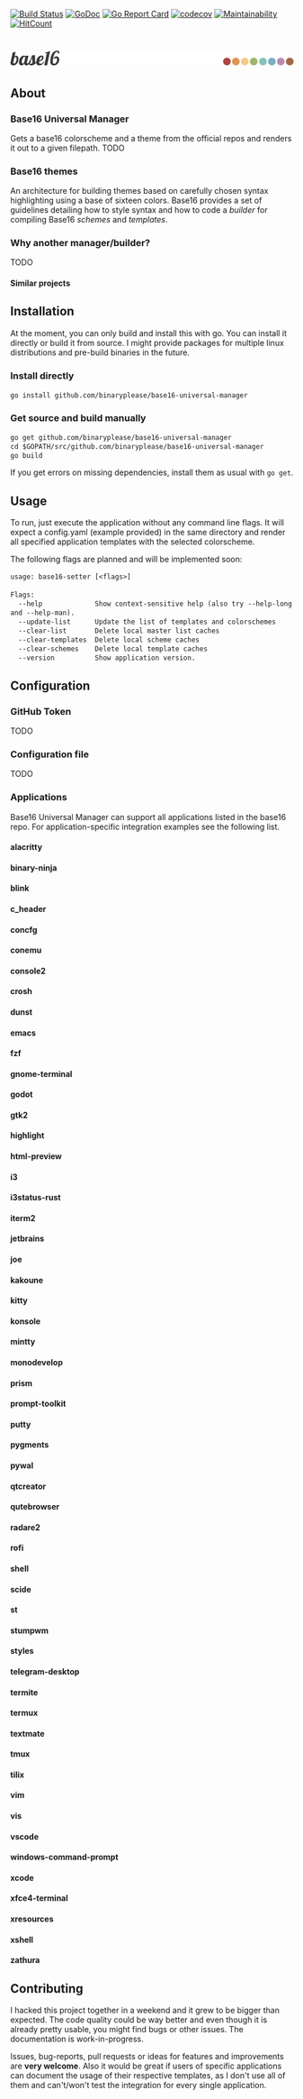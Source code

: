 [![Build Status](https://api.travis-ci.org/binaryplease/base16-universal-manager.svg)](http://travis-ci.org/binaryplease/base16-universal-manager) [![GoDoc](https://godoc.org/github.com/binaryplease/base16-universal-manager?status.svg)](http://godoc.org/github.com/binaryplease/base16-universal-manager)
[![Go Report Card](https://goreportcard.com/badge/github.com/binaryplease/base16-universal-manager)](https://goreportcard.com/report/github.com/binaryplease/base16-universal-manager)
[![codecov](https://codecov.io/gh/binaryplease/base16-universal-manager/branch/master/graph/badge.svg)](https://codecov.io/gh/binaryplease/base16-universal-manager)
[![Maintainability](https://api.codeclimate.com/v1/badges/65217f7940ee0e37d474/maintainability)](https://codeclimate.com/github/binaryplease/base16-universal-manager/maintainability)
[![HitCount](http://hits.dwyl.io/binaryplease/base16-universal-manager.svg)](http://hits.dwyl.io/binaryplease/base16-universal-manager)


# ![Base16](logo.png)

## About
### Base16 Universal Manager
Gets a base16 colorscheme and a theme from the official repos and renders it out to a given filepath.
TODO

### Base16 themes
An architecture for building themes based on carefully chosen syntax
highlighting using a base of sixteen colors. Base16 provides a set of guidelines
detailing how to style syntax and how to code a _builder_ for compiling Base16
_schemes_ and _templates_.

### Why another manager/builder?
TODO
#### Similar projects

## Installation

At the moment, you can only build and install this with go. You can install it
directly or build it from source. I might provide packages for multiple linux
distributions and pre-build binaries in the future.

### Install directly
```
go install github.com/binaryplease/base16-universal-manager
```
### Get source and build manually
```
go get github.com/binaryplease/base16-universal-manager
cd $GOPATH/src/github.com/binaryplease/base16-universal-manager
go build
```

If you get errors on missing dependencies, install them as usual with `go get`.

## Usage

To run, just execute the application without any command line flags. It will
expect a config.yaml (example provided) in the same directory and render all
specified application templates with the selected colorscheme.

The following flags are planned and will be implemented soon:
```
usage: base16-setter [<flags>]

Flags:
  --help             Show context-sensitive help (also try --help-long and --help-man).
  --update-list      Update the list of templates and colorschemes
  --clear-list       Delete local master list caches
  --clear-templates  Delete local scheme caches
  --clear-schemes    Delete local template caches
  --version          Show application version.
```

## Configuration
### GitHub Token
TODO
### Configuration file
TODO

### Applications
Base16 Universal Manager can support all applications listed in the base16 repo.
For application-specific integration examples see the following list.

#### alacritty
#### binary-ninja
#### blink
#### c_header
#### concfg
#### conemu
#### console2
#### crosh
#### dunst
#### emacs
#### fzf
#### gnome-terminal
#### godot
#### gtk2
#### highlight
#### html-preview
#### i3
#### i3status-rust
#### iterm2
#### jetbrains
#### joe
#### kakoune
#### kitty
#### konsole
#### mintty
#### monodevelop
#### prism
#### prompt-toolkit
#### putty
#### pygments
#### pywal
#### qtcreator
#### qutebrowser
#### radare2
#### rofi
#### shell
#### scide
#### st
#### stumpwm
#### styles
#### telegram-desktop
#### termite
#### termux
#### textmate
#### tmux
#### tilix
#### vim
#### vis
#### vscode
#### windows-command-prompt
#### xcode
#### xfce4-terminal
#### xresources
#### xshell
#### zathura

## Contributing
I hacked this project together in a weekend and it grew to be bigger than
expected. The code quality could be way better and even though it is already
pretty usable, you might find bugs or other issues. The documentation is
work-in-progress.

Issues, bug-reports, pull requests or ideas for features and improvements are
**very welcome**. Also it would be great if users of specific applications can
document the usage of their respective templates, as I don't use all of them and
can't/won't test the integration for every single application.


